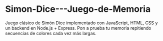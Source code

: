 # Simon-Dice---Juego-de-Memoria
Juego clásico de Simón Dice implementado con JavaScript, HTML, CSS y un backend en Node.js + Express. Pon a prueba tu memoria repitiendo secuencias de colores cada vez más largas.
